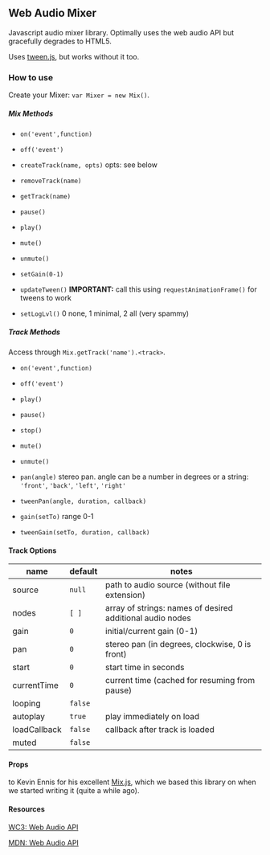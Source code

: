 ## Web Audio Mixer

Javascript audio mixer library. Optimally uses the web audio API but gracefully degrades to HTML5.

Uses [tween.js](https://github.com/sole/tween.js/), but works without it too.


### How to use

Create your Mixer: `var Mixer = new Mix()`.

##### Mix Methods

- `on('event',function)`
- `off('event')`

- `createTrack(name, opts)` opts: see below
- `removeTrack(name)`
- `getTrack(name)`

- `pause()`
- `play()`
- `mute()`
- `unmute()`
- `setGain(0-1)`

- `updateTween()` **IMPORTANT:** call this using `requestAnimationFrame()` for tweens to work
- `setLogLvl()` 0 none, 1 minimal, 2 all (very spammy)

##### Track Methods

Access through `Mix.getTrack('name').<track>`.

- `on('event',function)`
- `off('event')`

- `play()`
- `pause()`
- `stop()`

- `mute()`
- `unmute()`

- `pan(angle)` stereo pan. angle can be a number in degrees or a string: `'front'`, `'back'`, `'left'`, `'right'`
- `tweenPan(angle, duration, callback)`

- `gain(setTo)` range 0-1
- `tweenGain(setTo, duration, callback)`

#### Track Options

name | default | notes |
--|--|-- |
source       | `null`     | path to audio source (without file extension) |
nodes        | `[ ]`       | array of strings: names of desired additional audio nodes |
gain         | `0`        | initial/current gain (0-1) |
pan          | `0`        | stereo pan (in degrees, clockwise, 0 is front) |
start        | `0`        | start time in seconds |
currentTime  | `0`        | current time (cached for resuming from pause) |
looping      | `false`    |           |
autoplay     | `true`     | play immediately on load |
loadCallback | `false`    | callback after track is loaded |
muted        | `false`    |  |


#### Props

to Kevin Ennis for his excellent [Mix.js](https://github.com/kevincennis/Mix.js), which we based this library on when we started writing it (quite a while ago).

#### Resources

[WC3: Web Audio API](http://www.w3.org/TR/webaudio/)

[MDN: Web Audio API](https://developer.mozilla.org/en-US/docs/Web_Audio_API
)

